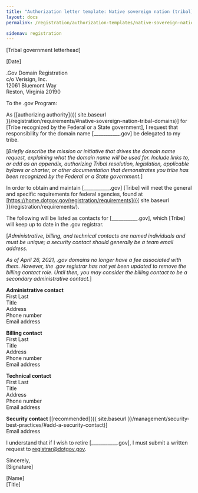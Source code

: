 ```yaml
---
title: "Authorization letter template: Native sovereign nation (tribal)"
layout: docs
permalink: /registration/authorization-templates/native-sovereign-nation/

sidenav: registration
---
```


[Tribal government letterhead]

[Date]

.Gov Domain Registration\
c/o Verisign, Inc.\
12061 Bluemont Way\
Reston, Virginia 20190

To the .gov Program:

As [[authorizing authority]({{ site.baseurl }}/registration/requirements/#native-sovereign-nation-tribal-domains)] for [Tribe recognized by the Federal or a State government], I request that responsibility for the domain name [\_\_\_\_\_\_\_\_\_\_\_.gov] be delegated to my tribe.

[*Briefly describe the mission or initiative that drives the domain name request, explaining what the domain name will be used for. Include links to, or add as an appendix, authorizing Tribal resolution, legislation, applicable bylaws or charter, or other documentation that demonstrates you tribe has been recognized by the Federal or a State government.*]

In order to obtain and maintain [\_\_\_\_\_\_\_\_\_\_\_.gov] [Tribe] will meet the general and specific requirements for federal agencies, found at [https://home.dotgov.gov/registration/requirements]({{ site.baseurl }}/registration/requirements/).

The following will be listed as contacts for [\_\_\_\_\_\_\_\_\_\_\_.gov], which [Tribe] will keep up to date in the .gov registrar.

[*Administrative, billing, and technical contacts are named individuals and must be unique; a security contact should generally be a team email address.*

*As of April 26, 2021, .gov domains no longer have a fee associated with them. However, the .gov registrar has not yet been updated to remove the billing contact role. Until then, you may consider the billing contact to be a secondary administrative contact.*]

**Administrative contact**\
First Last\
Title\
Address\
Phone number\
Email address

**Billing contact**\
First Last\
Title\
Address\
Phone number\
Email address

**Technical contact**\
First Last\
Title\
Address\
Phone number\
Email address

**Security contact** [[recommended]({{ site.baseurl }}/management/security-best-practices/#add-a-security-contact)]\
Email address

I understand that if I wish to retire [\_\_\_\_\_\_\_\_\_\_\_.gov], I must submit a written request to <registrar@dotgov.gov>.

Sincerely,\
[Signature]

[Name]\
[Title]

